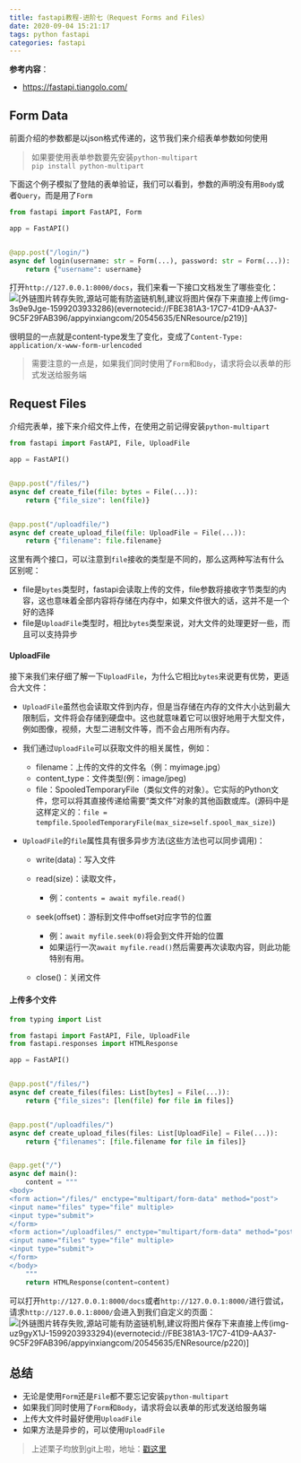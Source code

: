 ```yaml
---
title: fastapi教程-进阶七（Request Forms and Files）
date: 2020-09-04 15:21:17
tags: python fastapi
categories: fastapi
---
```



**参考内容**：

- <https://fastapi.tiangolo.com/>

## Form Data

前面介绍的参数都是以json格式传递的，这节我们来介绍表单参数如何使用

<!--more-->

> 如果要使用表单参数要先安装`python-multipart`  
> `pip install python-multipart`

下面这个例子模拟了登陆的表单验证，我们可以看到，参数的声明没有用`Body`或者`Query`，而是用了`Form`

```python
from fastapi import FastAPI, Form

app = FastAPI()


@app.post("/login/")
async def login(username: str = Form(...), password: str = Form(...)):
    return {"username": username}
```

打开`http://127.0.0.1:8000/docs`，我们来看一下接口文档发生了哪些变化：  
![[外链图片转存失败,源站可能有防盗链机制,建议将图片保存下来直接上传(img-3s9e9Jge-1599203933286)(evernotecid://FBE381A3-17C7-41D9-AA37-9C5F29FAB396/appyinxiangcom/20545635/ENResource/p219)]](https://img-blog.csdnimg.cn/20200904151911191.png?x-oss-process=image/watermark,type_ZmFuZ3poZW5naGVpdGk,shadow_10,text_aHR0cHM6Ly9ibG9nLmNzZG4ubmV0L3dlaXhpbl80MDE1NjQ4Nw==,size_16,color_FFFFFF,t_70#pic_center)

很明显的一点就是content-type发生了变化，变成了`Content-Type: application/x-www-form-urlencoded`

> 需要注意的一点是，如果我们同时使用了`Form`和`Body`，请求将会以表单的形式发送给服务端

## Request Files

介绍完表单，接下来介绍文件上传，在使用之前记得安装`python-multipart`

```python
from fastapi import FastAPI, File, UploadFile

app = FastAPI()


@app.post("/files/")
async def create_file(file: bytes = File(...)):
    return {"file_size": len(file)}


@app.post("/uploadfile/")
async def create_upload_file(file: UploadFile = File(...)):
    return {"filename": file.filename}
```

这里有两个接口，可以注意到`file`接收的类型是不同的，那么这两种写法有什么区别呢：

- file是`bytes`类型时，fastapi会读取上传的文件，file参数将接收字节类型的内容，这也意味着全部内容将存储在内存中，如果文件很大的话，这并不是一个好的选择
- file是`UploadFile`类型时，相比`bytes`类型来说，对大文件的处理更好一些，而且可以支持异步

#### UploadFile

接下来我们来仔细了解一下`UploadFile`，为什么它相比`bytes`来说更有优势，更适合大文件：

- `UploadFile`虽然也会读取文件到内存，但是当存储在内存的文件大小达到最大限制后，文件将会存储到硬盘中。这也就意味着它可以很好地用于大型文件，例如图像，视频，大型二进制文件等，而不会占用所有内存。

- 我们通过`UploadFile`可以获取文件的相关属性，例如：

  - filename：上传的文件的文件名（例：myimage.jpg）
  - content\_type：文件类型\(例：image/jpeg\)
  - file：SpooledTemporaryFile（类似文件的对象）。它实际的Python文件，您可以将其直接传递给需要“类文件”对象的其他函数或库。\(源码中是这样定义的：`file = tempfile.SpooledTemporaryFile(max_size=self.spool_max_size)`\)

- `UploadFile`的`file`属性具有很多异步方法\(这些方法也可以同步调用\)：

  - write\(data\)：写入文件

  - read\(size\)：读取文件，

    - 例：`contents = await myfile.read()`

  - seek\(offset\)：游标到文件中offset对应字节的位置

    - 例：`await myfile.seek(0)`将会到文件开始的位置
    - 如果运行一次`await myfile.read()`然后需要再次读取内容，则此功能特别有用。

  - close\(\)：关闭文件

#### 上传多个文件

```python
from typing import List

from fastapi import FastAPI, File, UploadFile
from fastapi.responses import HTMLResponse

app = FastAPI()


@app.post("/files/")
async def create_files(files: List[bytes] = File(...)):
    return {"file_sizes": [len(file) for file in files]}


@app.post("/uploadfiles/")
async def create_upload_files(files: List[UploadFile] = File(...)):
    return {"filenames": [file.filename for file in files]}


@app.get("/")
async def main():
    content = """
<body>
<form action="/files/" enctype="multipart/form-data" method="post">
<input name="files" type="file" multiple>
<input type="submit">
</form>
<form action="/uploadfiles/" enctype="multipart/form-data" method="post">
<input name="files" type="file" multiple>
<input type="submit">
</form>
</body>
    """
    return HTMLResponse(content=content)
```

可以打开`http://127.0.0.1:8000/docs`或者`http://127.0.0.1:8000/`进行尝试，请求`http://127.0.0.1:8000/`会进入到我们自定义的页面：  
![[外链图片转存失败,源站可能有防盗链机制,建议将图片保存下来直接上传(img-uz9gyX1J-1599203933294)(evernotecid://FBE381A3-17C7-41D9-AA37-9C5F29FAB396/appyinxiangcom/20545635/ENResource/p220)]](https://img-blog.csdnimg.cn/20200904152000228.png?x-oss-process=image/watermark,type_ZmFuZ3poZW5naGVpdGk,shadow_10,text_aHR0cHM6Ly9ibG9nLmNzZG4ubmV0L3dlaXhpbl80MDE1NjQ4Nw==,size_16,color_FFFFFF,t_70#pic_center)

## 总结

- 无论是使用`Form`还是`File`都不要忘记安装`python-multipart`
- 如果我们同时使用了`Form`和`Body`，请求将会以表单的形式发送给服务端
- 上传大文件时最好使用`UploadFile`
- 如果方法是异步的，可以使用`UploadFile`

> 上述栗子均放到git上啦，地址：[戳这里](https://github.com/ChuXiaoYi/fastapi)
